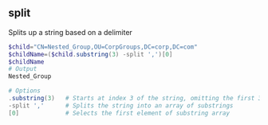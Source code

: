 ## split

Splits up a string based on a delimiter

```powershell
$child="CN=Nested_Group,OU=CorpGroups,DC=corp,DC=com"
$childName=($child.substring(3) -split ',')[0]
$childName
# Output
Nested_Group

# Options
.substring(3)	# Starts at index 3 of the string, omitting the first 3 characters
-split ','		# Splits the string into an array of substrings
[0]				# Selects the first element of substring array
```

